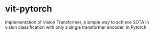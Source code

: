# vit-pytorch
Implementation of Vision Transformer, a simple way to achieve SOTA in vision classification with only a single transformer encoder, in Pytorch
